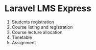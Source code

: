 # Laravel LMS Express
1. Students registration
2. Course listing and registration
3. Course lecture allocation
4. Timetable
5. Assignment
